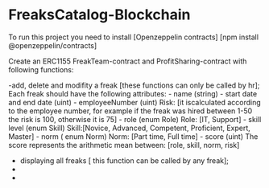 # FreaksCatalog-Blockchain

To run this project you need to install [Openzeppelin contracts] [npm install @openzeppelin/contracts]

 Create an ERC1155 FreakTeam-contract and ProfitSharing-contract with following functions:
 
  -add, delete and modifity a freak [these functions can only be called by hr];
    Each freak should have the following attributes:
    - name (string)
    - start date and end date (uint)
    - employeeNumber (uint)      Risk: [it iscalculated according to the employee number, for example if the freak was hired between 1-50 the risk is 100, otherwise it is 75]
    - role (enum Role)           Role: [IT, Support]
    - skill level (enum Skill)   Skill:[Novice, Advanced, Competent, Proficient, Expert, Master]
    - norm ( enum Norm)          Norm: [Part time, Full time]
    - score (uint)      The score represents the arithmetic mean between: [role, skill, norm, risk]
 
 - displaying all freaks [ this function can be called by any freak];
 - 
 - 
 
